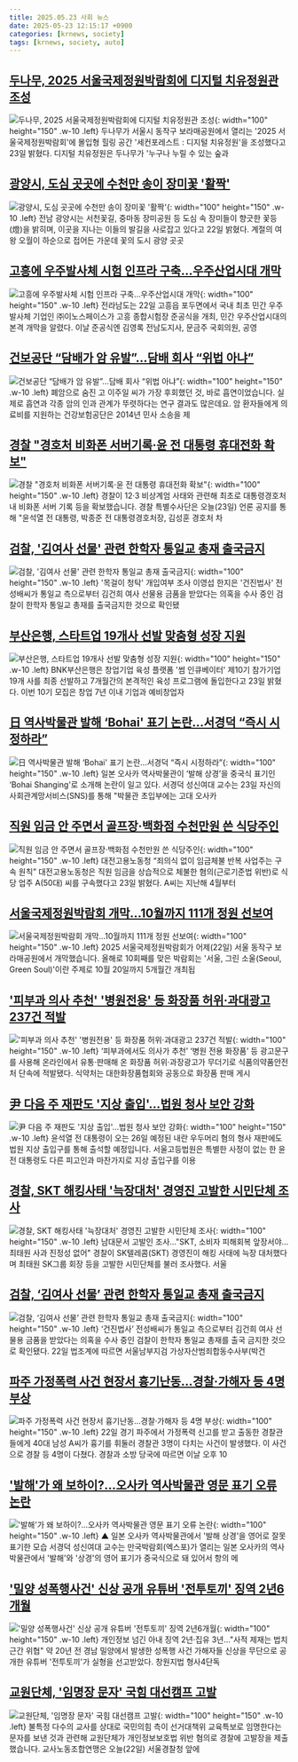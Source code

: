 ```yaml
---
title: 2025.05.23 사회 뉴스
date: 2025-05-23 12:15:17 +0900
categories: [krnews, society]
tags: [krnews, society, auto]
---
```

## [두나무, 2025 서울국제정원박람회에 디지털 치유정원관 조성](https://n.news.naver.com/mnews/article/008/0005198214)

![두나무, 2025 서울국제정원박람회에 디지털 치유정원관 조성](https://mimgnews.pstatic.net/image/origin/008/2025/05/23/5198214.jpg?type=nf220_150){: width="100" height="150" .w-10 .left}
두나무가 서울시 동작구 보라매공원에서 열리는 '2025 서울국제정원박람회'에 몰입형 힐링 공간 '세컨포레스트 : 디지털 치유정원'을 조성했다고 23일 밝혔다. 디지털 치유정원은 두나무가 '누구나 누릴 수 있는 숲과

## [광양시, 도심 곳곳에 수천만 송이 장미꽃 '활짝'](https://n.news.naver.com/mnews/article/277/0005596807)

![광양시, 도심 곳곳에 수천만 송이 장미꽃 '활짝'](https://mimgnews.pstatic.net/image/origin/277/2025/05/22/5596807.jpg?type=nf220_150){: width="100" height="150" .w-10 .left}
전남 광양시는 서천꽃길, 중마동 장미공원 등 도심 속 장미들이 향긋한 꽃등(燈)을 밝히며, 이곳을 지나는 이들의 발길을 사로잡고 있다고 22일 밝혔다. 계절의 여왕 오월이 하순으로 접어든 가운데 꽃의 도시 광양 곳곳

## [고흥에 우주발사체 시험 인프라 구축…우주산업시대 개막](https://n.news.naver.com/mnews/article/277/0005597003)

![고흥에 우주발사체 시험 인프라 구축…우주산업시대 개막](https://mimgnews.pstatic.net/image/origin/277/2025/05/22/5597003.jpg?type=nf220_150){: width="100" height="150" .w-10 .left}
전라남도는 22일 고흥읍 포두면에서 국내 최초 민간 우주발사체 기업인 ㈜이노스페이스가 고흥 종합시험장 준공식을 개최, 민간 우주산업시대의 본격 개막을 알렸다. 이날 준공식엔 김영록 전남도지사, 문금주 국회의원, 공영

## [건보공단 “담배가 암 유발”…담배 회사 “위법 아냐”](https://n.news.naver.com/mnews/article/056/0011956864)

![건보공단 “담배가 암 유발”…담배 회사 “위법 아냐”](https://mimgnews.pstatic.net/image/origin/056/2025/05/22/11956864.jpg?type=nf220_150){: width="100" height="150" .w-10 .left}
폐암으로 숨진 고 이주일 씨가 가장 후회했던 것, 바로 흡연이었습니다. 실제로 흡연과 각종 암의 인과 관계가 뚜렷하다는 연구 결과도 많은데요. 암 환자들에게 의료비를 지원하는 건강보험공단은 2014년 민사 소송을 제

## [경찰 "경호처 비화폰 서버기록·윤 전 대통령 휴대전화 확보"](https://n.news.naver.com/mnews/article/437/0000441899)

![경찰 "경호처 비화폰 서버기록·윤 전 대통령 휴대전화 확보"](https://mimgnews.pstatic.net/image/origin/437/2025/05/23/441899.jpg?type=nf220_150){: width="100" height="150" .w-10 .left}
경찰이 12·3 비상계엄 사태와 관련해 최초로 대통령경호처 내 비화폰 서버 기록 등을 확보했습니다. 경찰 특별수사단은 오늘(23일) 언론 공지를 통해 "윤석열 전 대통령, 박종준 전 대통령경호처장, 김성훈 경호처 차

## [검찰, '김여사 선물' 관련 한학자 통일교 총재 출국금지](https://n.news.naver.com/mnews/article/001/0015406022)

![검찰, '김여사 선물' 관련 한학자 통일교 총재 출국금지](https://mimgnews.pstatic.net/image/origin/001/2025/05/22/15406022.jpg?type=nf220_150){: width="100" height="150" .w-10 .left}
'목걸이 청탁' 개입여부 조사 이영섭 한지은 '건진법사' 전성배씨가 통일교 측으로부터 김건희 여사 선물용 금품을 받았다는 의혹을 수사 중인 검찰이 한학자 통일교 총재를 출국금지한 것으로 확인됐

## [부산은행, 스타트업 19개사 선발 맞춤형 성장 지원](https://n.news.naver.com/mnews/article/421/0008269112)

![부산은행, 스타트업 19개사 선발 맞춤형 성장 지원](https://mimgnews.pstatic.net/image/origin/421/2025/05/23/8269112.jpg?type=nf220_150){: width="100" height="150" .w-10 .left}
BNK부산은행은 창업기업 육성 플랫폼 '썸 인큐베이터' 제10기 참가기업 19개 사를 최종 선발하고 7개월간의 본격적인 육성 프로그램에 돌입한다고 23일 밝혔다. 이번 10기 모집은 창업 7년 이내 기업과 예비창업자

## [日 역사박물관 발해 ‘Bohai' 표기 논란…서경덕 “즉시 시정하라”](https://n.news.naver.com/mnews/article/011/0004488858)

![日 역사박물관 발해 ‘Bohai' 표기 논란…서경덕 “즉시 시정하라”](https://mimgnews.pstatic.net/image/origin/011/2025/05/23/4488858.jpg?type=nf220_150){: width="100" height="150" .w-10 .left}
일본 오사카 역사박물관이 ‘발해 상경’을 중국식 표기인 ‘Bohai Shanging'로 소개해 논란이 일고 있다. 서경덕 성신여대 교수는 23일 자신의 사회관계망서비스(SNS)를 통해 "박물관 초입부에는 고대 오사카

## [직원 임금 안 주면서 골프장·백화점 수천만원 쓴 식당주인](https://n.news.naver.com/mnews/article/016/0002475348)

![직원 임금 안 주면서 골프장·백화점 수천만원 쓴 식당주인](https://mimgnews.pstatic.net/image/origin/016/2025/05/23/2475348.jpg?type=nf220_150){: width="100" height="150" .w-10 .left}
대전고용노동청 “죄의식 없이 임금체불 반복 사업주는 구속 원칙” 대전고용노동청은 직원 임금을 상습적으로 체불한 혐의(근로기준법 위반)로 식당 업주 A(50대) 씨를 구속했다고 23일 밝혔다. A씨는 지난해 4월부터

## [서울국제정원박람회 개막…10월까지 111개 정원 선보여](https://n.news.naver.com/mnews/article/422/0000743078)

![서울국제정원박람회 개막…10월까지 111개 정원 선보여](https://mimgnews.pstatic.net/image/origin/422/2025/05/23/743078.jpg?type=nf220_150){: width="100" height="150" .w-10 .left}
2025 서울국제정원박람회가 어제(22일) 서울 동작구 보라매공원에서 개막했습니다. 올해로 10회째를 맞은 박람회는 '서울, 그린 소울(Seoul, Green Soul)'이란 주제로 10월 20일까지 5개월간 개최됩

## ['피부과 의사 추천' '병원전용' 등 화장품 허위·과대광고 237건 적발](https://n.news.naver.com/mnews/article/011/0004488844)

!['피부과 의사 추천' '병원전용' 등 화장품 허위·과대광고 237건 적발](https://mimgnews.pstatic.net/image/origin/011/2025/05/23/4488844.jpg?type=nf220_150){: width="100" height="150" .w-10 .left}
‘피부과에서도 의사가 추천’ ‘병원 전용 화장품’ 등 광고문구를 사용해 온라인에서 유통·판매해 온 화장품 허위·과장광고가 무더기로 식품의약품안전처 단속에 적발됐다. 식약처는 대한화장품협회와 공동으로 화장품 판매 게시

## [尹 다음 주 재판도 '지상 출입'…법원 청사 보안 강화](https://n.news.naver.com/mnews/article/422/0000743157)

![尹 다음 주 재판도 '지상 출입'…법원 청사 보안 강화](https://mimgnews.pstatic.net/image/origin/422/2025/05/23/743157.jpg?type=nf220_150){: width="100" height="150" .w-10 .left}
윤석열 전 대통령이 오는 26일 예정된 내란 우두머리 혐의 형사 재판에도 법원 지상 출입구를 통해 출석할 예정입니다. 서울고등법원은 특별한 사정이 없는 한 윤 전 대통령도 다른 피고인과 마찬가지로 지상 출입구를 이용

## [경찰, SKT 해킹사태 '늑장대처' 경영진 고발한 시민단체 조사](https://n.news.naver.com/mnews/article/001/0015406714)

![경찰, SKT 해킹사태 '늑장대처' 경영진 고발한 시민단체 조사](https://mimgnews.pstatic.net/image/origin/001/2025/05/23/15406714.jpg?type=nf220_150){: width="100" height="150" .w-10 .left}
남대문서 고발인 조사…"SKT, 소비자 피해회복 앞장서야…최태원 사과 진정성 없어" 경찰이 SK텔레콤(SKT) 경영진이 해킹 사태에 늑장 대처했다며 최태원 SK그룹 회장 등을 고발한 시민단체를 불러 조사했다. 서울

## [검찰, ‘김여사 선물’ 관련 한학자 통일교 총재 출국금지](https://n.news.naver.com/mnews/article/366/0001079437)

![검찰, ‘김여사 선물’ 관련 한학자 통일교 총재 출국금지](https://mimgnews.pstatic.net/image/origin/366/2025/05/22/1079437.jpg?type=nf220_150){: width="100" height="150" .w-10 .left}
‘건진법사’ 전성배씨가 통일교 측으로부터 김건희 여사 선물용 금품을 받았다는 의혹을 수사 중인 검찰이 한학자 통일교 총재를 출국 금지한 것으로 확인됐다. 22일 법조계에 따르면 서울남부지검 가상자산범죄합동수사부(박건

## [파주 가정폭력 사건 현장서 흉기난동…경찰·가해자 등 4명 부상](https://n.news.naver.com/mnews/article/277/0005597038)

![파주 가정폭력 사건 현장서 흉기난동…경찰·가해자 등 4명 부상](https://mimgnews.pstatic.net/image/origin/277/2025/05/22/5597038.jpg?type=nf220_150){: width="100" height="150" .w-10 .left}
22일 경기 파주에서 가정폭력 신고를 받고 출동한 경찰관들에게 40대 남성 A씨가 흉기를 휘둘러 경찰관 3명이 다치는 사건이 발생했다. 이 사건으로 경찰 등 4명이 다쳤다. 경찰과 소방 당국에 따르면 이날 오후 10

## ['발해'가 왜 보하이?…오사카 역사박물관 영문 표기 오류 논란](https://n.news.naver.com/mnews/article/055/0001260446)

!['발해'가 왜 보하이?…오사카 역사박물관 영문 표기 오류 논란](https://mimgnews.pstatic.net/image/origin/055/2025/05/23/1260446.jpg?type=nf220_150){: width="100" height="150" .w-10 .left}
▲ 일본 오사카 역사박물관에서 '발해 상경'을 영어로 잘못 표기한 모습 서경덕 성신여대 교수는 만국박람회(엑스포)가 열리는 일본 오사카의 역사박물관에서 '발해'와 '상경'의 영어 표기가 중국식으로 돼 있어서 항의 메

## ['밀양 성폭행사건' 신상 공개 유튜버 '전투토끼' 징역 2년6개월](https://n.news.naver.com/mnews/article/001/0015406746)

!['밀양 성폭행사건' 신상 공개 유튜버 '전투토끼' 징역 2년6개월](https://mimgnews.pstatic.net/image/origin/001/2025/05/23/15406746.jpg?type=nf220_150){: width="100" height="150" .w-10 .left}
개인정보 넘긴 아내 징역 2년·집유 3년…"사적 제재는 법치 근간 위협" 약 20년 전 경남 밀양에서 발생한 성폭행 사건 가해자들 신상을 무단으로 공개한 유튜버 '전투토끼'가 실형을 선고받았다. 창원지법 형사4단독

## [교원단체, '임명장 문자' 국힘 대선캠프 고발](https://n.news.naver.com/mnews/article/052/0002196605)

![교원단체, '임명장 문자' 국힘 대선캠프 고발](https://mimgnews.pstatic.net/image/origin/052/2025/05/22/2196605.jpg?type=nf220_150){: width="100" height="150" .w-10 .left}
불특정 다수의 교사를 상대로 국민의힘 측이 선거대책위 교육특보로 임명한다는 문자를 보낸 것과 관련해 교원단체가 개인정보보호법 위반 혐의로 경찰에 고발장을 제출했습니다. 교사노동조합연맹은 오늘(22일) 서울경찰청 앞에


